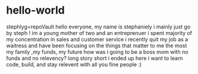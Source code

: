 # hello-world
stephlyg=repoVault
hello everyone, my name is stephaniely i mainly just go by steph !
im a young mother of two and an entreprenuer 
i spent majority of my concentration in sales and customer service 
i recently quit my job as a waitress and have been focusing on the things that matter to me the most
my family ,my funds, my future how was i going to be a boss mom with no funds and no relevency?
long story short i ended up here i want to learn code, build, and stay relevent with all you fine people :)
